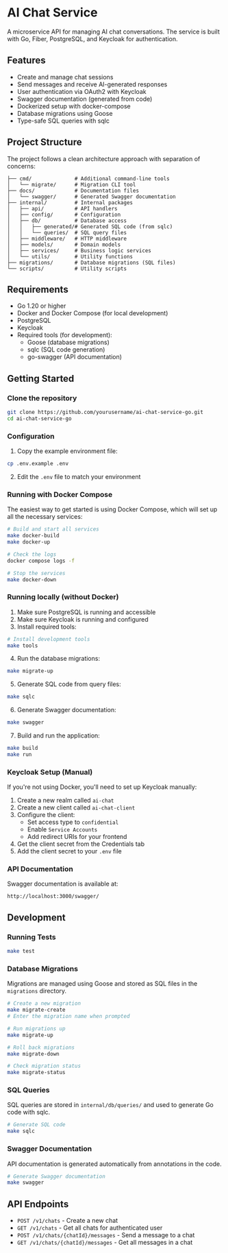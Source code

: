 # AI Chat Service

A microservice API for managing AI chat conversations. The service is built with Go, Fiber, PostgreSQL, and Keycloak for authentication.

## Features

- Create and manage chat sessions
- Send messages and receive AI-generated responses
- User authentication via OAuth2 with Keycloak
- Swagger documentation (generated from code)
- Dockerized setup with docker-compose
- Database migrations using Goose
- Type-safe SQL queries with sqlc

## Project Structure

The project follows a clean architecture approach with separation of concerns:

```
├── cmd/              # Additional command-line tools
│   └── migrate/      # Migration CLI tool
├── docs/             # Documentation files
│   └── swagger/      # Generated Swagger documentation
├── internal/         # Internal packages
│   ├── api/          # API handlers
│   ├── config/       # Configuration
│   ├── db/           # Database access
│   │   ├── generated/# Generated SQL code (from sqlc)
│   │   └── queries/  # SQL query files
│   ├── middleware/   # HTTP middleware
│   ├── models/       # Domain models
│   ├── services/     # Business logic services
│   └── utils/        # Utility functions
├── migrations/       # Database migrations (SQL files)
└── scripts/          # Utility scripts
```

## Requirements

- Go 1.20 or higher
- Docker and Docker Compose (for local development)
- PostgreSQL
- Keycloak
- Required tools (for development):
  - Goose (database migrations)
  - sqlc (SQL code generation)
  - go-swagger (API documentation)

## Getting Started

### Clone the repository

```bash
git clone https://github.com/yourusername/ai-chat-service-go.git
cd ai-chat-service-go
```

### Configuration

1. Copy the example environment file:

```bash
cp .env.example .env
```

2. Edit the `.env` file to match your environment

### Running with Docker Compose

The easiest way to get started is using Docker Compose, which will set up all the necessary services:

```bash
# Build and start all services
make docker-build
make docker-up

# Check the logs
docker compose logs -f

# Stop the services
make docker-down
```

### Running locally (without Docker)

1. Make sure PostgreSQL is running and accessible
2. Make sure Keycloak is running and configured
3. Install required tools:

```bash
# Install development tools
make tools
```

4. Run the database migrations:

```bash
make migrate-up
```

5. Generate SQL code from query files:

```bash
make sqlc
```

6. Generate Swagger documentation:

```bash
make swagger
```

7. Build and run the application:

```bash
make build
make run
```

### Keycloak Setup (Manual)

If you're not using Docker, you'll need to set up Keycloak manually:

1. Create a new realm called `ai-chat`
2. Create a new client called `ai-chat-client`
3. Configure the client:
   - Set access type to `confidential`
   - Enable `Service Accounts`
   - Add redirect URIs for your frontend
4. Get the client secret from the Credentials tab
5. Add the client secret to your `.env` file

### API Documentation

Swagger documentation is available at:

```
http://localhost:3000/swagger/
```

## Development

### Running Tests

```bash
make test
```

### Database Migrations

Migrations are managed using Goose and stored as SQL files in the `migrations` directory.

```bash
# Create a new migration
make migrate-create
# Enter the migration name when prompted

# Run migrations up
make migrate-up

# Roll back migrations
make migrate-down

# Check migration status
make migrate-status
```

### SQL Queries

SQL queries are stored in `internal/db/queries/` and used to generate Go code with sqlc.

```bash
# Generate SQL code
make sqlc
```

### Swagger Documentation

API documentation is generated automatically from annotations in the code.

```bash
# Generate Swagger documentation
make swagger
```

## API Endpoints

- `POST /v1/chats` - Create a new chat
- `GET /v1/chats` - Get all chats for authenticated user
- `POST /v1/chats/{chatId}/messages` - Send a message to a chat
- `GET /v1/chats/{chatId}/messages` - Get all messages in a chat